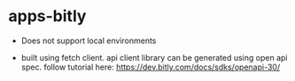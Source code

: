 # apps-bitly

- Does not support local environments

- built using fetch client. api client library can be generated using open api spec. follow tutorial here: https://dev.bitly.com/docs/sdks/openapi-30/
